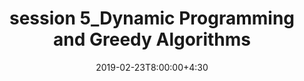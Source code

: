 ---
type: lecture
date: 2019-02-23T8:00:00+4:30
title: session 5_Dynamic Programming and Greedy Algorithms
slides: /static_files/presentations/DA_session5.pdf
#notes: /static_files/presentations/lec.zip
#codes: /static_files/presentations/code.zip
#tldr: "Short text to discribe what this lecture is about."
#thumbnail: /static_files/presentations/lec.jpg
---